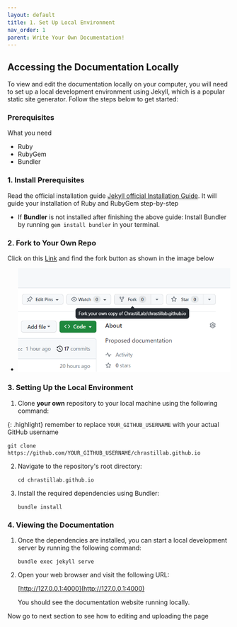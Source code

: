 ```yaml
---
layout: default
title: 1. Set Up Local Environment
nav_order: 1
parent: Write Your Own Documentation!
---
```

## Accessing the Documentation Locally


To view and edit the documentation locally on your computer, you will need to set up a local development environment using Jekyll, which is a popular static site generator. Follow the steps below to get started:

### Prerequisites

What you need
- Ruby
- RubyGem
- Bundler

### 1. Install Prerequisites

Read the official installation guide [Jekyll official Installation Guide](https://jekyllrb.com/docs/installation/). It will guide your installation of Ruby and RubyGem step-by-step
-  If **Bundler** is not installed after finishing the above guide: Install Bundler by running `gem install bundler` in your terminal.


### 2. Fork to Your Own Repo
Click on this [Link](https://github.com/ChrastilLab/chrastillab.github.io) and find the fork button as shown in the image below
- ![forking](/assets/images/github_page/adding-documentation/fork.png)

### 3. Setting Up the Local Environment

1. Clone **your own** repository to your local machine using the following command:

{: .highlight}
remember to replace `YOUR_GITHUB_USERNAME` with your actual GitHub  username

   ```
   git clone https://github.com/YOUR_GITHUB_USERNAME/chrastillab.github.io
   ```

2. Navigate to the repository's root directory:

   ```
   cd chrastillab.github.io
   ```

3. Install the required dependencies using Bundler:

   ```
   bundle install
   ```

### 4. Viewing the Documentation

1. Once the dependencies are installed, you can start a local development server by running the following command:

   ```
   bundle exec jekyll serve
   ```

2. Open your web browser and visit the following URL:

   [http://127.0.0.1:4000](http://127.0.0.1:4000)

   You should see the documentation website running locally.

Now go to next section to see how to editing and uploading the page